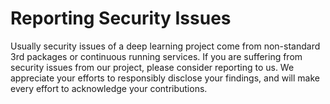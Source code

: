 # Reporting Security Issues

Usually security issues of a deep learning project come from non-standard 3rd packages or continuous running services. 
If you are suffering from security issues from our project, please consider reporting to us. 
We appreciate your efforts to responsibly disclose your findings, and will make every effort to acknowledge your contributions.
